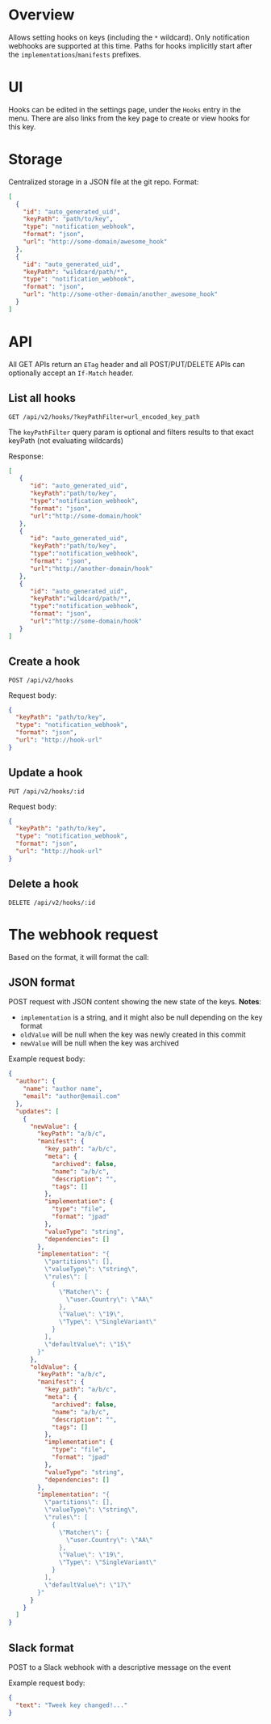 # Overview

Allows setting hooks on keys (including the `*` wildcard). Only notification webhooks are supported at this time.
Paths for hooks implicitly start after the `implementations`/`manifests` prefixes.

# UI

Hooks can be edited in the settings page, under the `Hooks` entry in the menu.
There are also links from the key page to create or view hooks for this key.

# Storage

Centralized storage in a JSON file at the git repo. Format:

```JSON
[
  {
    "id": "auto_generated_uid",
    "keyPath": "path/to/key",
    "type": "notification_webhook",
    "format": "json",
    "url": "http://some-domain/awesome_hook"
  },
  {
    "id": "auto_generated_uid",
    "keyPath": "wildcard/path/*",
    "type": "notification_webhook",
    "format": "json",
    "url": "http://some-other-domain/another_awesome_hook"
  }
]
```

# API

All GET APIs return an `ETag` header and all POST/PUT/DELETE APIs can optionally accept an `If-Match` header.

## List all hooks

`GET /api/v2/hooks/?keyPathFilter=url_encoded_key_path`

The `keyPathFilter` query param is optional and filters results to that exact keyPath (not evaluating wildcards)

Response:

```JSON
[
   {
      "id": "auto_generated_uid",
      "keyPath":"path/to/key",
      "type":"notification_webhook",
      "format": "json",
      "url":"http://some-domain/hook"
   },
   {
      "id": "auto_generated_uid",
      "keyPath":"path/to/key",
      "type":"notification_webhook",
      "format": "json",
      "url":"http://another-domain/hook"
   },
   {
      "id": "auto_generated_uid",
      "keyPath":"wildcard/path/*",
      "type":"notification_webhook",
      "format": "json",
      "url":"http://some-domain/hook"
   }
]
```

## Create a hook

`POST /api/v2/hooks`

Request body:

```JSON
{
  "keyPath": "path/to/key",
  "type": "notification_webhook",
  "format": "json",
  "url": "http://hook-url"
}
```

## Update a hook

`PUT /api/v2/hooks/:id`

Request body:

```JSON
{
  "keyPath": "path/to/key",
  "type": "notification_webhook",
  "format": "json",
  "url": "http://hook-url"
}
```

## Delete a hook

`DELETE /api/v2/hooks/:id`

# The webhook request

Based on the format, it will format the call:

## JSON format

POST request with JSON content showing the new state of the keys.
**Notes**:

- `implementation` is a string, and it might also be null depending on the key format
- `oldValue` will be null when the key was newly created in this commit
- `newValue` will be null when the key was archived

Example request body:

```JSON
{
  "author": {
    "name": "author name",
    "email": "author@email.com"
  },
  "updates": [
    {
      "newValue": {
        "keyPath": "a/b/c",
        "manifest": {
          "key_path": "a/b/c",
          "meta": {
            "archived": false,
            "name": "a/b/c",
            "description": "",
            "tags": []
          },
          "implementation": {
            "type": "file",
            "format": "jpad"
          },
          "valueType": "string",
          "dependencies": []
        },
        "implementation": "{
          \"partitions\": [],
          \"valueType\": \"string\",
          \"rules\": [
            {
              \"Matcher\": {
                \"user.Country\": \"AA\"
              },
              \"Value\": \"19\",
              \"Type\": \"SingleVariant\"
            }
          ],
          \"defaultValue\": \"15\"
        }"
      },
      "oldValue": {
        "keyPath": "a/b/c",
        "manifest": {
          "key_path": "a/b/c",
          "meta": {
            "archived": false,
            "name": "a/b/c",
            "description": "",
            "tags": []
          },
          "implementation": {
            "type": "file",
            "format": "jpad"
          },
          "valueType": "string",
          "dependencies": []
        },
        "implementation": "{
          \"partitions\": [],
          \"valueType\": \"string\",
          \"rules\": [
            {
              \"Matcher\": {
                \"user.Country\": \"AA\"
              },
              \"Value\": \"19\",
              \"Type\": \"SingleVariant\"
            }
          ],
          \"defaultValue\": \"17\"
        }"
      }
    }
  ]
}
```

## Slack format

POST to a Slack webhook with a descriptive message on the event

Example request body:

```JSON
{
  "text": "Tweek key changed!..."
}
```
